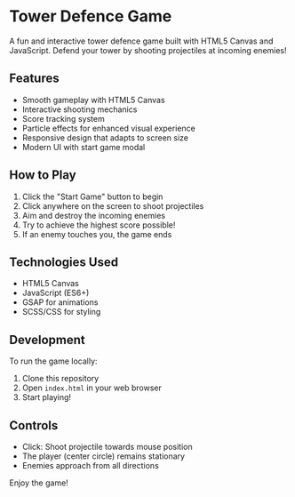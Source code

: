 # Tower Defence Game

A fun and interactive tower defence game built with HTML5 Canvas and JavaScript. Defend your tower by shooting projectiles at incoming enemies!

## Features

- Smooth gameplay with HTML5 Canvas
- Interactive shooting mechanics
- Score tracking system
- Particle effects for enhanced visual experience
- Responsive design that adapts to screen size
- Modern UI with start game modal

## How to Play

1. Click the "Start Game" button to begin
2. Click anywhere on the screen to shoot projectiles
3. Aim and destroy the incoming enemies
4. Try to achieve the highest score possible!
5. If an enemy touches you, the game ends

## Technologies Used

- HTML5 Canvas
- JavaScript (ES6+)
- GSAP for animations
- SCSS/CSS for styling

## Development

To run the game locally:

1. Clone this repository
2. Open `index.html` in your web browser
3. Start playing!

## Controls

- Click: Shoot projectile towards mouse position
- The player (center circle) remains stationary
- Enemies approach from all directions

Enjoy the game!
